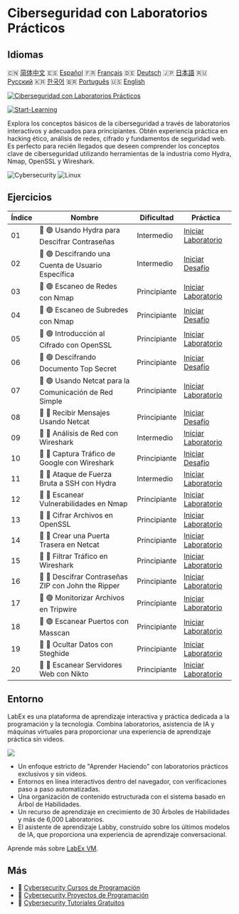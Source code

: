 # Ciberseguridad con Laboratorios Prácticos

## Idiomas

🇨🇳 [简体中文](README_zh.md) 🇪🇸 [Español](README_es.md) 🇫🇷 [Français](README_fr.md) 🇩🇪 [Deutsch](README_de.md) 🇯🇵 [日本語](README_ja.md) 🇷🇺 [Русский](README_ru.md) 🇰🇷 [한국어](README_ko.md) 🇧🇷 [Português](README_pt.md) 🇺🇸 [English](README.md) 

[![Ciberseguridad con Laboratorios Prácticos](https://cover-creator.labex.io/cybersecurity-labs-for-beginners.png?lang=es)](https://labex.io/es/courses/cybersecurity-labs-for-beginners)

[![Start-Learning](https://img.shields.io/badge/Start-Learning-whitesmoke?style=for-the-badge)](https://labex.io/es/courses/cybersecurity-labs-for-beginners)

Explora los conceptos básicos de la ciberseguridad a través de laboratorios interactivos y adecuados para principiantes. Obtén experiencia práctica en hacking ético, análisis de redes, cifrado y fundamentos de seguridad web. Es perfecto para recién llegados que deseen comprender los conceptos clave de ciberseguridad utilizando herramientas de la industria como Hydra, Nmap, OpenSSL y Wireshark.

![Cybersecurity](https://img.shields.io/badge/Cybersecurity-whitesmoke?style=for-the-badge&logo=cybersecurity)
![Linux](https://img.shields.io/badge/Linux-whitesmoke?style=for-the-badge&logo=linux)


## Ejercicios

|   Índice | Nombre                                                 | Dificultad   | Práctica                                                                                                                                   |
|----------|--------------------------------------------------------|--------------|--------------------------------------------------------------------------------------------------------------------------------------------|
|       01 | 📖 🟢 Usando Hydra para Descifrar Contraseñas          | Intermedio   | <a target='_blank' href='https://labex.io/es/tutorials/linux-using-hydra-to-crack-passwords-415960'>Iniciar Laboratorio</a>                |
|       02 | 🎯 🟢 Descifrando una Cuenta de Usuario Específica     | Intermedio   | <a target='_blank' href='https://labex.io/es/tutorials/linux-cracking-a-specific-user-account-415951'>Iniciar Desafío</a>                  |
|       03 | 📖 🟢 Escaneo de Redes con Nmap                        | Principiante | <a target='_blank' href='https://labex.io/es/tutorials/nmap-network-scanning-with-nmap-415959'>Iniciar Laboratorio</a>                     |
|       04 | 🎯 🟢 Escaneo de Subredes con Nmap                     | Principiante | <a target='_blank' href='https://labex.io/es/tutorials/nmap-scanning-subnet-with-nmap-415954'>Iniciar Desafío</a>                          |
|       05 | 📖 🟢 Introducción al Cifrado con OpenSSL              | Principiante | <a target='_blank' href='https://labex.io/es/tutorials/linux-introduction-to-encryption-with-openssl-415957'>Iniciar Laboratorio</a>       |
|       06 | 🎯 🟢 Descifrando Documento Top Secret                 | Principiante | <a target='_blank' href='https://labex.io/es/tutorials/linux-decrypting-top-secret-document-415952'>Iniciar Desafío</a>                    |
|       07 | 📖 🟢 Usando Netcat para la Comunicación de Red Simple | Principiante | <a target='_blank' href='https://labex.io/es/tutorials/linux-using-netcat-for-simple-network-communication-415961'>Iniciar Laboratorio</a> |
|       08 | 🎯 🔵 Recibir Mensajes Usando Netcat                   | Principiante | <a target='_blank' href='https://labex.io/es/tutorials/linux-receive-messages-using-netcat-415953'>Iniciar Desafío</a>                     |
|       09 | 📖 🔵 Análisis de Red con Wireshark                    | Intermedio   | <a target='_blank' href='https://labex.io/es/tutorials/wireshark-network-analysis-with-wireshark-415958'>Iniciar Laboratorio</a>           |
|       10 | 🎯 🔵 Captura Tráfico de Google con Wireshark          | Principiante | <a target='_blank' href='https://labex.io/es/tutorials/wireshark-capture-google-traffic-with-wireshark-415948'>Iniciar Desafío</a>         |
|       11 | 📖 🔵 Ataque de Fuerza Bruta a SSH con Hydra           | Intermedio   | <a target='_blank' href='https://labex.io/es/tutorials/hydra-brute-force-ssh-in-hydra-549926'>Iniciar Laboratorio</a>                      |
|       12 | 📖 🔵 Escanear Vulnerabilidades en Nmap                | Principiante | <a target='_blank' href='https://labex.io/es/tutorials/nmap-scan-vulnerabilities-in-nmap-549947'>Iniciar Laboratorio</a>                   |
|       13 | 📖 🔵 Cifrar Archivos en OpenSSL                       | Principiante | <a target='_blank' href='https://labex.io/es/tutorials/linux-encrypt-files-in-openssl-549935'>Iniciar Laboratorio</a>                      |
|       14 | 📖 🔵 Crear una Puerta Trasera en Netcat               | Principiante | <a target='_blank' href='https://labex.io/es/tutorials/linux-build-a-backdoor-in-netcat-549927'>Iniciar Laboratorio</a>                    |
|       15 | 📖 🔵 Filtrar Tráfico en Wireshark                     | Principiante | <a target='_blank' href='https://labex.io/es/tutorials/wireshark-filter-traffic-in-wireshark-549939'>Iniciar Laboratorio</a>               |
|       16 | 📖 🔵 Descifrar Contraseñas ZIP con John the Ripper    | Principiante | <a target='_blank' href='https://labex.io/es/tutorials/hydra-crack-zip-passwords-in-john-the-ripper-549930'>Iniciar Laboratorio</a>        |
|       17 | 📖 🟢 Monitorizar Archivos en Tripwire                 | Principiante | <a target='_blank' href='https://labex.io/es/tutorials/monitor-files-in-tripwire-549943'>Iniciar Laboratorio</a>                           |
|       18 | 📖 🟢 Escanear Puertos con Masscan                     | Principiante | <a target='_blank' href='https://labex.io/es/tutorials/nmap-scan-ports-with-masscan-549946'>Iniciar Laboratorio</a>                        |
|       19 | 📖 🔵 Ocultar Datos con Steghide                       | Principiante | <a target='_blank' href='https://labex.io/es/tutorials/hide-data-in-steghide-549941'>Iniciar Laboratorio</a>                               |
|       20 | 📖 🔵 Escanear Servidores Web con Nikto                | Principiante | <a target='_blank' href='https://labex.io/es/tutorials/nmap-scan-web-servers-in-nikto-549948'>Iniciar Laboratorio</a>                      |

## Entorno

LabEx es una plataforma de aprendizaje interactiva y práctica dedicada a la programación y la tecnología. Combina laboratorios, asistencia de IA y máquinas virtuales para proporcionar una experiencia de aprendizaje práctica sin videos.

![](https://tutorial-screenshot.getvm.io/images/vm-1725247253.png)

- Un enfoque estricto de "Aprender Haciendo" con laboratorios prácticos exclusivos y sin videos.
- Entornos en línea interactivos dentro del navegador, con verificaciones paso a paso automatizadas.
- Una organización de contenido estructurada con el sistema basado en Árbol de Habilidades.
- Un recurso de aprendizaje en crecimiento de 30 Árboles de Habilidades y más de 6,000 Laboratorios.
- El asistente de aprendizaje Labby, construido sobre los últimos modelos de IA, que proporciona una experiencia de aprendizaje conversacional.

Aprende más sobre [LabEx VM](https://support.labex.io/using-labex/virtual-machine).

## Más

- 🔗 [Cybersecurity Cursos de Programación](https://github.com/labex-labs/awesome-programming-courses)
- 🔗 [Cybersecurity Proyectos de Programación](https://github.com/labex-labs/awesome-programming-projects)
- 🔗 [Cybersecurity Tutoriales Gratuitos](https://github.com/labex-labs/cybersecurity-free-tutorials)

